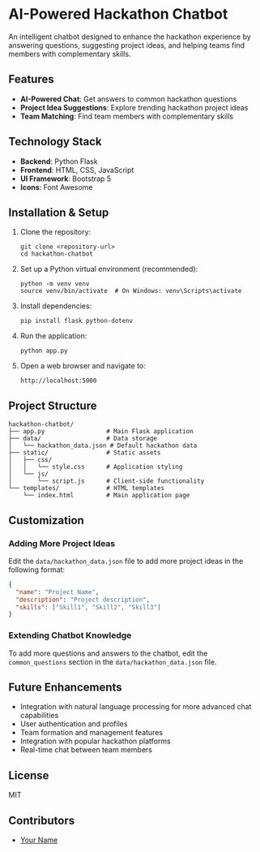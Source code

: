 # AI-Powered Hackathon Chatbot

An intelligent chatbot designed to enhance the hackathon experience by answering questions, suggesting project ideas, and helping teams find members with complementary skills.

## Features

- **AI-Powered Chat**: Get answers to common hackathon questions
- **Project Idea Suggestions**: Explore trending hackathon project ideas
- **Team Matching**: Find team members with complementary skills

## Technology Stack

- **Backend**: Python Flask
- **Frontend**: HTML, CSS, JavaScript
- **UI Framework**: Bootstrap 5
- **Icons**: Font Awesome

## Installation & Setup

1. Clone the repository:
   ```
   git clone <repository-url>
   cd hackathon-chatbot
   ```

2. Set up a Python virtual environment (recommended):
   ```
   python -m venv venv
   source venv/bin/activate  # On Windows: venv\Scripts\activate
   ```

3. Install dependencies:
   ```
   pip install flask python-dotenv
   ```

4. Run the application:
   ```
   python app.py
   ```

5. Open a web browser and navigate to:
   ```
   http://localhost:5000
   ```

## Project Structure

```
hackathon-chatbot/
├── app.py                 # Main Flask application
├── data/                  # Data storage
│   └── hackathon_data.json # Default hackathon data
├── static/                # Static assets
│   ├── css/
│   │   └── style.css      # Application styling
│   └── js/
│       └── script.js      # Client-side functionality
└── templates/             # HTML templates
    └── index.html         # Main application page
```

## Customization

### Adding More Project Ideas

Edit the `data/hackathon_data.json` file to add more project ideas in the following format:

```json
{
  "name": "Project Name",
  "description": "Project description",
  "skills": ["Skill1", "Skill2", "Skill3"]
}
```

### Extending Chatbot Knowledge

To add more questions and answers to the chatbot, edit the `common_questions` section in the `data/hackathon_data.json` file.

## Future Enhancements

- Integration with natural language processing for more advanced chat capabilities
- User authentication and profiles
- Team formation and management features
- Integration with popular hackathon platforms
- Real-time chat between team members

## License

MIT

## Contributors

- [Your Name](https://github.com/yourusername) 